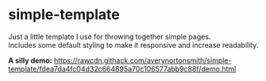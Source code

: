 # simple-template

Just a little template I use for throwing together simple pages.  
Includes some default styling to make it responsive and
increase readability. 

**A silly demo:** https://rawcdn.githack.com/averynortonsmith/simple-template/fdea7da4fc04d32c664895a70c106577abb9c88f/demo.html
